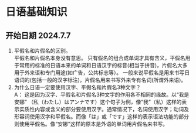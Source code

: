 # 日语基础知识 
## 开始日期 2024.7.7
1.  平假名和片假名的区别。  
   平假名和片假名本身没有意思。 只有假名的组合成单词才具有含义，平假名用于常用的标准的日语本来的单词和日语汉字的标音(相当于拼音)，片假名大多用于外来语和专门用途(如广告，公共标志等）。 一般来说平假名是用来书写日语词的(包括一般的汉字标注)，片假名用来书写外来专有名词(所谓外来语)。
2. 为什么日语一定要使用汉字、平假名和片假名3种文字？  
A： 这是因为汉字、平假名和片假名3种文字的作用各不相同的缘故。以“我是安娜” （私（わたし）はアンナです）这个句子为例，像“我”（私）这样的表示实质性内容或含义的部分要使用汉字。通常情况下，名词使用汉字；动词及形容词使用汉字和平假名。而像「は」或「です」这样的表示语法功能的部分则使用平假名。像“安娜”这样的原本是外语的单词用片假名来书写。
